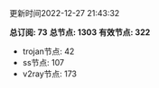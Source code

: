 更新时间2022-12-27 21:43:32

**总订阅: 73**
**总节点: 1303**
**有效节点: 322**
- trojan节点: 42
- ss节点: 107
- v2ray节点: 173
